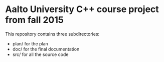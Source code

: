 # Aalto University C++ course project from fall 2015

This repository contains three subdirectories:

* plan/ for the plan 
* doc/  for the final documentation
* src/  for all the source code
